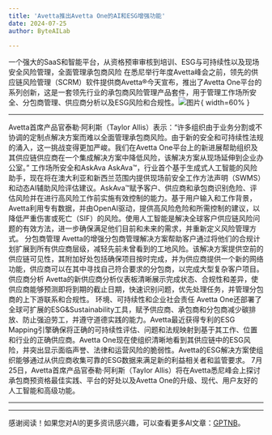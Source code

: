 ```yaml
---
title: 'Avetta推出Avetta One的AI和ESG增强功能'
date: 2024-07-25
author: ByteAILab

---
```


一个强大的SaaS和智能平台，从资格预审审核到培训、ESG与可持续性以及现场安全风险管理，全面管理承包商风险
在悉尼举行年度Avetta峰会之前，领先的供应链风险管理（SCRM）软件提供商Avetta®今天宣布，推出了Avetta One平台的系列创新，这是一套领先行业的承包商风险管理产品套件，用于管理工作场所安全、分包商管理、供应商分析以及ESG风险和合规性。![图片](https://ai-techpark.com/wp-content/uploads/2024/07/Avetta-960x540.jpg){ width=60% }

---

Avetta首席产品官泰勒·阿利斯（Taylor Allis）表示：“许多组织由于业务分割或不协调的定制点解决方案而难以全面管理承包商风险。由于新的安全和可持续性法规的涌入，这一挑战变得更加严峻。我们在Avetta One平台上的新进展帮助组织及其供应链供应商在一个集成解决方案中降低风险，该解决方案从现场延伸到企业办公室。”
工作场所安全和AskAva
AskAva™，行业首个基于生成式人工智能的风险助手，现在将在澳大利亚和新西兰范围内提供现场前安全工作方法声明（SWMS）和动态AI辅助风险评估建议。AskAva™赋予客户、供应商和承包商识别危险、评估风险并在进行高风险工作前实施有效控制的能力。基于用户输入和工作背景，Avetta利用专有数据，并由OpenAI驱动，提供高风险危险和所需控制的建议，以降低严重伤害或死亡（SIF）的风险。使用人工智能是解决全球客户供应链风险问题的有效方法，进一步确保满足他们目前和未来的需求，并重新定义风险管理方式。
分包商管理
Avetta的增强分包商管理解决方案帮助客户通过将他们的合规计划扩展到所有供应商层级，减轻先前未曾看到的工地风险。该解决方案提供空前的供应链可见性，其附加好处包括确保项目按时完成，并为供应商提供一个新的网络功能，供应商可以在其中寻找自己符合要求的分包商，以完成大型复杂客户项目。
供应商分析
Avetta的新供应商分析仪表板清晰展示完成状态、合规性和差异，使供应商能够预测即将到期的截止日期，快速识别问题，优先处理任务，并管理分包商的上下游联系和合规性。
环境、可持续性和企业社会责任
Avetta One还部署了全球可扩展的ESG&Sustainability工具，赋予供应商、承包商和分包商减少碳排放、防止强迫劳工，并遵守道德实践的能力。Avetta最近获得专利的ESG Mapping引擎确保将正确的可持续性评估、问题和法规映射到基于其工作、位置和行业的正确供应商。Avetta One现在使组织清晰地看到其供应链中的ESG风险，并突出显示面临声誉、法律和运营风险的脆弱性。Avetta的ESG解决方案使组织能够通过从供应商收集可靠的ESG数据来满足新的利益相关者和监管要求。
7月25日，Avetta首席产品官泰勒·阿利斯（Taylor Allis）将在Avetta悉尼峰会上探讨承包商预资格最佳实践、平台的好处以及Avetta One的升级、现代、用户友好的人工智能和高级功能。


---
---
感谢阅读！如果您对AI的更多资讯感兴趣，可以查看更多AI文章：[GPTNB](https://gptnb.com)。